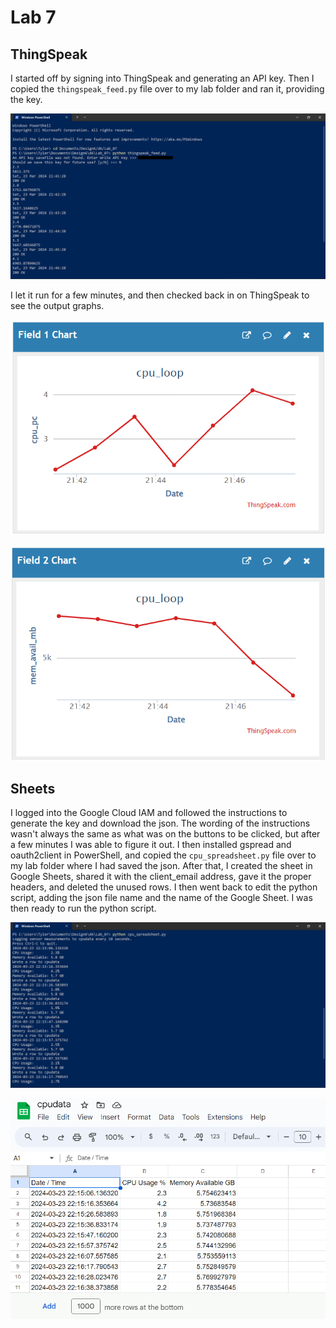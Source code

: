 # Lab 7

## ThingSpeak

I started off by signing into ThingSpeak and generating an API key. Then I copied the `thingspeak_feed.py` file over to my lab folder and ran it, providing the key.

![Running ThingSpeak Python Script](output0.png)

I let it run for a few minutes, and then checked back in on ThingSpeak to see the output graphs.

![CPU Utilization Chart](field1chart.png)

![Memory Available Chart](field2chart.png)

## Sheets

I logged into the Google Cloud IAM and followed the instructions to generate the key and download the json. The wording of the instructions wasn't always the same as what was on the buttons to be clicked, but after a few minutes I was able to figure it out. I then installed gspread and oauth2client in PowerShell, and copied the `cpu_spreadsheet.py` file over to my lab folder where I had saved the json. After that, I created the sheet in Google Sheets, shared it with the client_email address, gave it the proper headers, and deleted the unused rows. I then went back to edit the python script, adding the json file name and the name of the Google Sheet. I was then ready to run the python script.

![Running Sheets Python Script](output1.png)

![Google Sheets Output](sheets.png)
